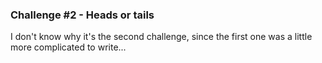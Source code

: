 ### Challenge #2 - Heads or tails

I don't know why it's the second challenge, since the first one was
a little more complicated to write...
